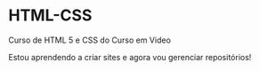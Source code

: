 # HTML-CSS
 Curso de HTML 5 e CSS do Curso em Video

 Estou aprendendo a criar sites e agora vou gerenciar repositórios!
